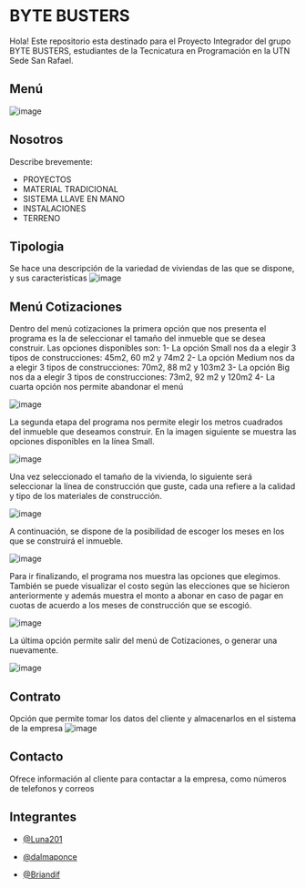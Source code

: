 # BYTE BUSTERS 
Hola! Este repositorio esta destinado para el Proyecto Integrador del grupo BYTE BUSTERS, estudiantes de la Tecnicatura en Programación en la UTN Sede San Rafael.

## Menú 
![image](https://github.com/CodeStrong2023/Byte-Busters-ProyectoIntegrador/assets/65298144/18f2b2b7-616a-4242-8dce-1115a23ecb32)

## Nosotros 
Describe brevemente:
* PROYECTOS
* MATERIAL TRADICIONAL
* SISTEMA LLAVE EN MANO
* INSTALACIONES
* TERRENO

## Tipologia
Se hace una descripción de la variedad de viviendas de las que se dispone, y sus caracteristicas
![image](https://github.com/CodeStrong2023/Byte-Busters-ProyectoIntegrador/assets/65298144/3c5315df-bab3-4f9b-87e7-58af28011173)

## Menú Cotizaciones
Dentro del menú cotizaciones la primera opción que nos presenta el programa es la de seleccionar el tamaño del inmueble que se desea construir. Las opciones disponibles son:
1-	La opción Small nos da a elegir 3 tipos de construcciones: 45m2, 60 m2 y 74m2
2-	La opción Medium nos da a elegir 3 tipos de construcciones: 70m2, 88 m2 y 103m2
3-	La opción Big nos da a elegir 3 tipos de construcciones: 73m2, 92 m2 y 120m2
4-	La cuarta opción nos permite abandonar el menú 

![image](https://github.com/CodeStrong2023/Byte-Busters-ProyectoIntegrador/assets/65298144/e9930bee-6c3a-436c-a421-67c35e8b7b73)

La segunda etapa del programa nos permite elegir los metros cuadrados del inmueble que deseamos construir. En la imagen siguiente se muestra las opciones disponibles en la línea Small.

![image](https://github.com/CodeStrong2023/Byte-Busters-ProyectoIntegrador/assets/65298144/49e706ef-bff5-4f18-b456-e488316eb80f)

Una vez seleccionado el tamaño de la vivienda, lo siguiente será seleccionar la línea de construcción que guste, cada una refiere a la calidad y tipo de los materiales de construcción.

![image](https://github.com/CodeStrong2023/Byte-Busters-ProyectoIntegrador/assets/65298144/07372f0e-9950-43cb-959c-b37c25f677c4)

A continuación, se dispone de la posibilidad de escoger los meses en los que se construirá el inmueble.

![image](https://github.com/CodeStrong2023/Byte-Busters-ProyectoIntegrador/assets/65298144/0f28f3d2-dee7-434c-9752-2ebd699afb71)

Para ir finalizando, el programa nos muestra las opciones que elegimos. También se puede visualizar el costo según las elecciones que se hicieron anteriormente y además muestra el monto a abonar en caso de pagar en cuotas de acuerdo a los meses de construcción que se escogió.

![image](https://github.com/CodeStrong2023/Byte-Busters-ProyectoIntegrador/assets/65298144/325af259-4916-4756-b464-a98741c6c120)

La última opción permite salir del menú de Cotizaciones, o generar una nuevamente.

![image](https://github.com/CodeStrong2023/Byte-Busters-ProyectoIntegrador/assets/65298144/0ea50bd5-a860-4dde-a8f1-f57445fe2547)

## Contrato
Opción que permite tomar los datos del cliente y almacenarlos en el sistema de la empresa
![image](https://github.com/CodeStrong2023/Byte-Busters-ProyectoIntegrador/assets/65298144/ef669256-f90e-4a23-98f6-e3c28cd2346c)

## Contacto
Ofrece información al cliente para contactar a la empresa, como números de telefonos y correos 

## Integrantes

- [@Luna201](https://www.github.com/Luna201)
- [@dalmaponce](https://www.github.com/dalmaponce)

- [@Briandif](https://github.com/Briandif)
